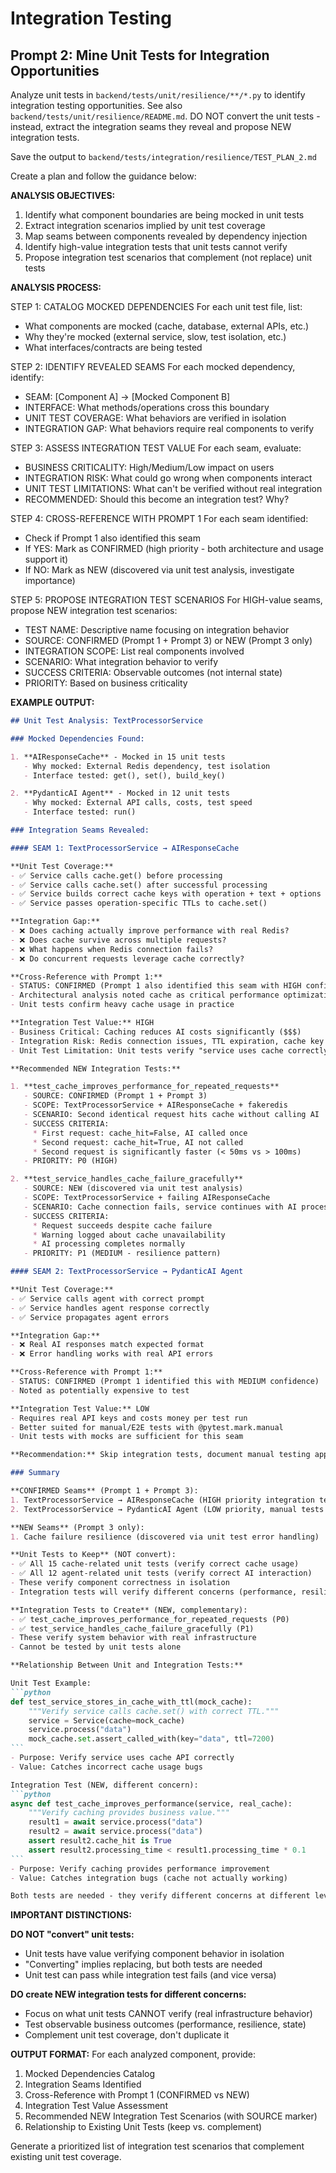 # Integration Testing

## Prompt 2: Mine Unit Tests for Integration Opportunities

Analyze unit tests in `backend/tests/unit/resilience/**/*.py` to identify integration testing opportunities. See also `backend/tests/unit/resilience/README.md`. DO NOT convert the unit tests - instead, extract the integration seams they reveal and propose NEW integration tests.

Save the output to `backend/tests/integration/resilience/TEST_PLAN_2.md`

Create a plan and follow the guidance below:

**ANALYSIS OBJECTIVES:**
1. Identify what component boundaries are being mocked in unit tests
2. Extract integration scenarios implied by unit test coverage
3. Map seams between components revealed by dependency injection
4. Identify high-value integration tests that unit tests cannot verify
5. Propose integration test scenarios that complement (not replace) unit tests

**ANALYSIS PROCESS:**

STEP 1: CATALOG MOCKED DEPENDENCIES
For each unit test file, list:
- What components are mocked (cache, database, external APIs, etc.)
- Why they're mocked (external service, slow, test isolation, etc.)
- What interfaces/contracts are being tested

STEP 2: IDENTIFY REVEALED SEAMS
For each mocked dependency, identify:
- SEAM: [Component A] → [Mocked Component B]
- INTERFACE: What methods/operations cross this boundary
- UNIT TEST COVERAGE: What behaviors are verified in isolation
- INTEGRATION GAP: What behaviors require real components to verify

STEP 3: ASSESS INTEGRATION TEST VALUE
For each seam, evaluate:
- BUSINESS CRITICALITY: High/Medium/Low impact on users
- INTEGRATION RISK: What could go wrong when components interact
- UNIT TEST LIMITATIONS: What can't be verified without real integration
- RECOMMENDED: Should this become an integration test? Why?

STEP 4: CROSS-REFERENCE WITH PROMPT 1
For each seam identified:
- Check if Prompt 1 also identified this seam
- If YES: Mark as CONFIRMED (high priority - both architecture and usage support it)
- If NO: Mark as NEW (discovered via unit test analysis, investigate importance)

STEP 5: PROPOSE INTEGRATION TEST SCENARIOS
For HIGH-value seams, propose NEW integration test scenarios:
- TEST NAME: Descriptive name focusing on integration behavior
- SOURCE: CONFIRMED (Prompt 1 + Prompt 3) or NEW (Prompt 3 only)
- INTEGRATION SCOPE: List real components involved
- SCENARIO: What integration behavior to verify
- SUCCESS CRITERIA: Observable outcomes (not internal state)
- PRIORITY: Based on business criticality

**EXAMPLE OUTPUT:**

````markdown
## Unit Test Analysis: TextProcessorService

### Mocked Dependencies Found:

1. **AIResponseCache** - Mocked in 15 unit tests
   - Why mocked: External Redis dependency, test isolation
   - Interface tested: get(), set(), build_key()

2. **PydanticAI Agent** - Mocked in 12 unit tests
   - Why mocked: External API calls, costs, test speed
   - Interface tested: run()

### Integration Seams Revealed:

#### SEAM 1: TextProcessorService → AIResponseCache

**Unit Test Coverage:**
- ✅ Service calls cache.get() before processing
- ✅ Service calls cache.set() after successful processing
- ✅ Service builds correct cache keys with operation + text + options
- ✅ Service passes operation-specific TTLs to cache.set()

**Integration Gap:**
- ❌ Does caching actually improve performance with real Redis?
- ❌ Does cache survive across multiple requests?
- ❌ What happens when Redis connection fails?
- ❌ Do concurrent requests leverage cache correctly?

**Cross-Reference with Prompt 1:**
- STATUS: CONFIRMED (Prompt 1 also identified this seam with HIGH confidence)
- Architectural analysis noted cache as critical performance optimization
- Unit tests confirm heavy cache usage in practice

**Integration Test Value:** HIGH
- Business Critical: Caching reduces AI costs significantly ($$$)
- Integration Risk: Redis connection issues, TTL expiration, cache key collisions
- Unit Test Limitation: Unit tests verify "service uses cache correctly" but cannot verify "caching provides business value with real infrastructure"

**Recommended NEW Integration Tests:**

1. **test_cache_improves_performance_for_repeated_requests**
   - SOURCE: CONFIRMED (Prompt 1 + Prompt 3)
   - SCOPE: TextProcessorService + AIResponseCache + fakeredis
   - SCENARIO: Second identical request hits cache without calling AI
   - SUCCESS CRITERIA:
     * First request: cache_hit=False, AI called once
     * Second request: cache_hit=True, AI not called
     * Second request is significantly faster (< 50ms vs > 100ms)
   - PRIORITY: P0 (HIGH)

2. **test_service_handles_cache_failure_gracefully**
   - SOURCE: NEW (discovered via unit test analysis)
   - SCOPE: TextProcessorService + failing AIResponseCache
   - SCENARIO: Cache connection fails, service continues with AI processing
   - SUCCESS CRITERIA:
     * Request succeeds despite cache failure
     * Warning logged about cache unavailability
     * AI processing completes normally
   - PRIORITY: P1 (MEDIUM - resilience pattern)

#### SEAM 2: TextProcessorService → PydanticAI Agent

**Unit Test Coverage:**
- ✅ Service calls agent with correct prompt
- ✅ Service handles agent response correctly
- ✅ Service propagates agent errors

**Integration Gap:**
- ❌ Real AI responses match expected format
- ❌ Error handling works with real API errors

**Cross-Reference with Prompt 1:**
- STATUS: CONFIRMED (Prompt 1 identified this with MEDIUM confidence)
- Noted as potentially expensive to test

**Integration Test Value:** LOW
- Requires real API keys and costs money per test run
- Better suited for manual/E2E tests with @pytest.mark.manual
- Unit tests with mocks are sufficient for this seam

**Recommendation:** Skip integration tests, document manual testing approach

### Summary

**CONFIRMED Seams** (Prompt 1 + Prompt 3):
1. TextProcessorService → AIResponseCache (HIGH priority integration tests)
2. TextProcessorService → PydanticAI Agent (LOW priority, manual tests better)

**NEW Seams** (Prompt 3 only):
1. Cache failure resilience (discovered via unit test error handling)

**Unit Tests to Keep** (NOT convert):
- ✅ All 15 cache-related unit tests (verify correct cache usage)
- ✅ All 12 agent-related unit tests (verify correct AI interaction)
- These verify component correctness in isolation
- Integration tests will verify different concerns (performance, resilience)

**Integration Tests to Create** (NEW, complementary):
- ✅ test_cache_improves_performance_for_repeated_requests (P0)
- ✅ test_service_handles_cache_failure_gracefully (P1)
- These verify system behavior with real infrastructure
- Cannot be tested by unit tests alone

**Relationship Between Unit and Integration Tests:**

Unit Test Example:
```python
def test_service_stores_in_cache_with_ttl(mock_cache):
    """Verify service calls cache.set() with correct TTL."""
    service = Service(cache=mock_cache)
    service.process("data")
    mock_cache.set.assert_called_with(key="data", ttl=7200)
```
- Purpose: Verify service uses cache API correctly
- Value: Catches incorrect cache usage bugs

Integration Test (NEW, different concern):
```python
async def test_cache_improves_performance(service, real_cache):
    """Verify caching provides business value."""
    result1 = await service.process("data")
    result2 = await service.process("data")
    assert result2.cache_hit is True
    assert result2.processing_time < result1.processing_time * 0.1
```
- Purpose: Verify caching provides performance improvement
- Value: Catches integration bugs (cache not actually working)

Both tests are needed - they verify different concerns at different levels.
````

**IMPORTANT DISTINCTIONS:**

**DO NOT "convert" unit tests:**
- Unit tests have value verifying component behavior in isolation
- "Converting" implies replacing, but both tests are needed
- Unit test can pass while integration test fails (and vice versa)

**DO create NEW integration tests for different concerns:**
- Focus on what unit tests CANNOT verify (real infrastructure behavior)
- Test observable business outcomes (performance, resilience, state)
- Complement unit test coverage, don't duplicate it

**OUTPUT FORMAT:**
For each analyzed component, provide:
1. Mocked Dependencies Catalog
2. Integration Seams Identified
3. Cross-Reference with Prompt 1 (CONFIRMED vs NEW)
4. Integration Test Value Assessment
5. Recommended NEW Integration Test Scenarios (with SOURCE marker)
6. Relationship to Existing Unit Tests (keep vs. complement)

Generate a prioritized list of integration test scenarios that complement existing unit test coverage.